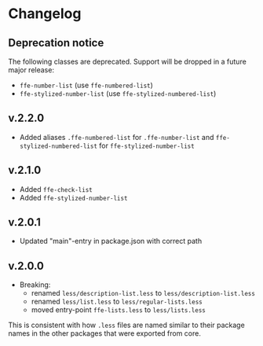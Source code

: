 # Changelog

## Deprecation notice
The following classes are deprecated. Support will be dropped in a future major release:

* `ffe-number-list` (use `ffe-numbered-list`)
* `ffe-stylized-number-list` (use `ffe-stylized-numbered-list`)

## v.2.2.0
* Added aliases `.ffe-numbered-list` for `.ffe-number-list` and `ffe-stylized-numbered-list` for `ffe-stylized-number-list`

## v.2.1.0
* Added `ffe-check-list`
* Added `ffe-stylized-number-list`

## v.2.0.1

* Updated "main"-entry in package.json with correct path

## v.2.0.0
* Breaking:
  * renamed `less/description-list.less` to `less/description-list.less`
  * renamed `less/list.less` to `less/regular-lists.less`
  * moved entry-point `ffe-lists.less` to `less/lists.less`

This is consistent with how `.less` files are named similar to their package names in the other packages that were exported from core.
